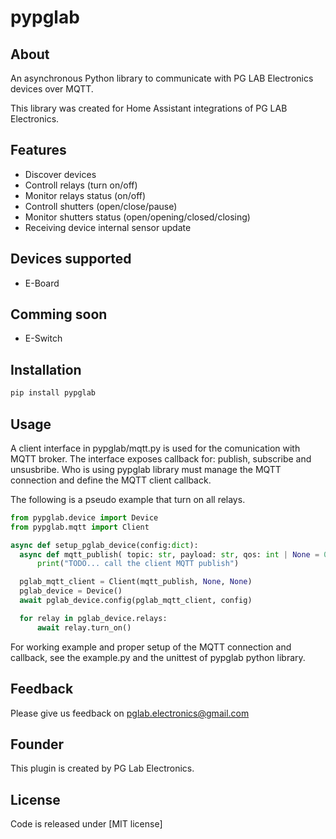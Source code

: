 
# pypglab

## About

An asynchronous Python library to communicate with PG LAB Electronics devices over MQTT.

This library was created for Home Assistant integrations of PG LAB Electronics.

## Features

- Discover devices
- Controll relays (turn on/off)
- Monitor relays status (on/off)
- Controll shutters (open/close/pause)
- Monitor shutters status (open/opening/closed/closing)
- Receiving device internal sensor update

## Devices supported
- E-Board 

## Comming soon
- E-Switch

## Installation

```sh
pip install pypglab
```

## Usage

A client interface in pypglab/mqtt.py is used for the comunication with MQTT broker.
The interface exposes callback for: publish, subscribe and unsusbribe.
Who is using pypglab library must manage the MQTT connection and define the MQTT client callback.

The following is a pseudo example that turn on all relays.

```python
from pypglab.device import Device
from pypglab.mqtt import Client

async def setup_pglab_device(config:dict):
  async def mqtt_publish( topic: str, payload: str, qos: int | None = 0, retain: bool | None = False) -> None:
      print("TODO... call the client MQTT publish")

  pglab_mqtt_client = Client(mqtt_publish, None, None)
  pglab_device = Device()
  await pglab_device.config(pglab_mqtt_client, config)

  for relay in pglab_device.relays:
      await relay.turn_on() 

```

For working example and proper setup of the MQTT connection and callback, 
see the example.py and the unittest of pypglab python library.

## Feedback

Please give us feedback on pglab.electronics@gmail.com

## Founder

This plugin is created by PG Lab Electronics.

## License
Code is released under [MIT license]